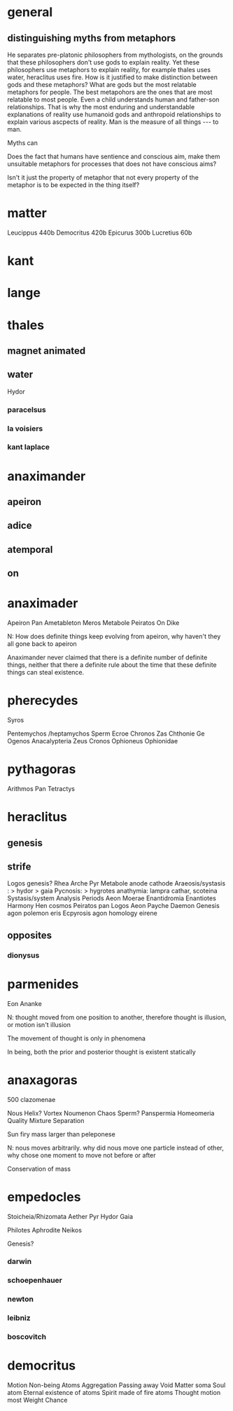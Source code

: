 

# general
## distinguishing myths from metaphors
He separates pre-platonic philosophers from mythologists, on the grounds that these philosophers don't use gods to explain reality. Yet these philosophers use metaphors to explain reality, for example thales uses water, heraclitus uses fire. How is it justified to make distinction between gods and these metaphors? What are gods but the most relatable metaphors for people. The best metapohors are the ones that are most relatable to most people. Even a child understands human and father-son relationships. That is why the most enduring and understandable explanations of reality use humanoid gods and anthropoid relationships to explain various ascpects of reality. Man is the measure of all things --- to man.

Myths can 

Does the fact that humans have sentience and conscious aim, make them unsuitable metaphors for processes that does not have conscious aims?

Isn't it just the property of metaphor that not every property of the metaphor is to be expected in the thing itself?
# matter

Leucippus 440b
Democritus 420b
Epicurus 300b
Lucretius 60b

# kant

# lange
# thales

## magnet animated

## water
Hydor

### paracelsus

### la voisiers

### kant laplace

# anaximander

## apeiron

## adice

## atemporal

## on
# anaximader

Apeiron
Pan
Ametableton
Meros
Metabole
Peiratos
On
Dike



N: How does definite things keep evolving from apeiron, why haven't they all gone back to apeiron

Anaximander never claimed that there is a definite number of definite things, neither that there a definite rule about the time that these definite things can steal existence.

# pherecydes
Syros

Pentemychos /heptamychos
Sperm
Ecroe
Chronos
Zas
Chthonie
Ge
Ogenos
Anacalypteria
Zeus
Cronos
Ophioneus
Ophionidae

# pythagoras
Arithmos
Pan
Tetractys
# heraclitus

## genesis

## strife
Logos
genesis?
Rhea
Arche
Pyr
Metabole anode cathode
Araeosis/systasis : > hydor > gaia
Pycnosis:  > hygrotes
anathymia: lampra cathar, scoteina
Systasis/system
Analysis
Periods
Aeon
Moerae
Enantidromia
Enantiotes
Harmony
Hen cosmos
Peiratos pan
Logos
Aeon
Payche 
Daemon
Genesis agon polemon eris
Ecpyrosis agon homology eirene

## opposites
### dionysus
# parmenides
Eon
Ananke

N: thought moved from one position to another, therefore thought is illusion, or motion isn't illusion

The movement of thought is only in phenomena

In being, both the prior and posterior thought is existent statically
# anaxagoras
500 clazomenae

Nous
Helix? Vortex
Noumenon
Chaos
Sperm?
Panspermia
Homeomeria
Quality
Mixture
Separation

Sun firy mass larger than peleponese

N: nous moves arbitrarily. why did nous move one particle instead of other, why chose one moment to move not before or after 

Conservation of mass
# empedocles
Stoicheia/Rhizomata
Aether
Pyr
Hydor
Gaia

Philotes
Aphrodite
Neikos

Genesis?

### darwin

### schoepenhauer

### newton

### leibniz

### boscovitch
# democritus
Motion
Non-being
Atoms
Aggregation
Passing away
Void
Matter soma
Soul atom
Eternal existence of atoms
Spirit made of fire atoms
Thought motion most
Weight
Chance